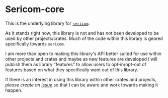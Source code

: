 # Sericom-core

This is the underlying library for [`sericom`](https://crates.io/crates/sericom).

As it stands right now, this library is not and has not been developed to be used
by other projects/crates. Much of the code within this library is geared specifically
towards `sericom`.

I am more than open to making this library's API better suited for use within other
projects and crates and maybe as new features are developed I will publish them as
library "features" to allow users to opt-in/opt-out of features based on what they
specifically want out of this library.

If there is an interest in using this library within other crates and projects, _please
create an [issue](https://github.com/tkatter/sericom)_ so that I can be aware and work towards making it happen.
